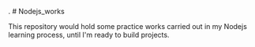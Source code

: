. # Nodejs_works

This repository would hold some practice works carried out in my Nodejs learning process, until I'm ready to build projects. 
